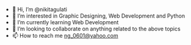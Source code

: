 - 👋 Hi, I’m @nikitagulati
- 👀 I’m interested in Graphic Designing, Web Development and Python
- 🌱 I’m currently learning Web Development
- 💞️ I’m looking to collaborate on anything related to the above topics
- 📫 How to reach me ng_0601@yahoo.com

<!---
nikitagulati/nikitagulati is a ✨ special ✨ repository because its `README.md` (this file) appears on your GitHub profile.
You can click the Preview link to take a look at your changes.
--->
